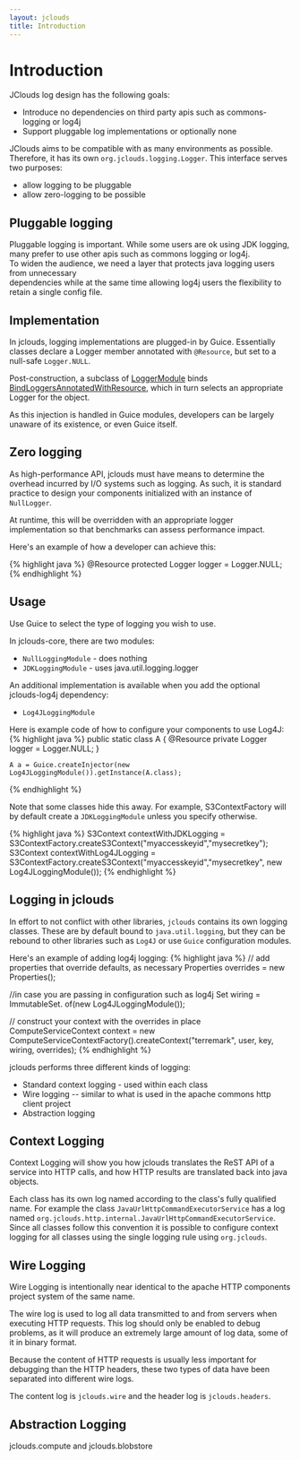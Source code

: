 ```yaml
---
layout: jclouds
title: Introduction
---
```

# Introduction

JClouds log design has the following goals:

  * Introduce no dependencies on third party apis such as commons-logging or log4j
  * Support pluggable log implementations or optionally none


JClouds aims to be compatible with as many environments as possible.  Therefore, it has its own `org.jclouds.logging.Logger`.
 This interface serves two purposes: 

  * allow logging to be pluggable
  * allow zero-logging to be possible

## Pluggable logging

Pluggable logging is important.  While some users are ok using JDK logging, many prefer to use other
 apis such as commons logging or log4j.  
To widen the audience, we need a layer that protects java logging users from unnecessary  
dependencies while at the same time allowing log4j users the flexibility to retain a single config file.  

## Implementation

In jclouds, logging implementations are plugged-in by Guice.  Essentially classes declare a Logger member
annotated with `@Resource`, but set to a null-safe `Logger.NULL`. 

<!-- TODO change link to github -->
Post-construction, a subclass of [LoggerModule](http://jclouds.googlecode.com/svn/trunk/core/src/main/java/org/jclouds/logging/config/LoggingModule.java)
binds [BindLoggersAnnotatedWithResource](http://jclouds.googlecode.com/svn/trunk/core/src/main/java/org/jclouds/logging/config/BindLoggersAnnotatedWithResource.java),
 which in turn selects an appropriate Logger for the object.  

As this injection is handled in Guice modules, developers can be largely unaware of its existence, or even Guice itself.

## Zero logging

As high-performance API, jclouds must have means to determine the overhead incurred by I/O systems 
such as logging.  As such, it is standard practice to design your components initialized with an instance of `NullLogger`. 

At runtime, this will be overridden with an appropriate logger implementation so that benchmarks can assess performance impact.  

Here's an example of how a developer can achieve this:

{% highlight java %}
@Resource
protected Logger logger = Logger.NULL;
{% endhighlight %}

## Usage

Use Guice to select the type of logging you wish to use.  

In jclouds-core, there are two modules:

  * `NullLoggingModule` - does nothing
  * `JDKLoggingModule` - uses java.util.logging.logger

An additional implementation is available when you add the optional jclouds-log4j dependency:

  * `Log4JLoggingModule`

Here is example code of how to configure your components to use Log4J:
{% highlight java %}
    public static class A {
	@Resource
	private Logger logger = Logger.NULL;
    }

    A a = Guice.createInjector(new Log4JLoggingModule()).getInstance(A.class);
{% endhighlight %}

Note that some classes hide this away.  For example, S3ContextFactory will by default create a 
`JDKLoggingModule` unless you specify otherwise.

{% highlight java %}
S3Context contextWithJDKLogging = S3ContextFactory.createS3Context("myaccesskeyid","mysecretkey");
S3Context contextWithLog4JLogging = S3ContextFactory.createS3Context("myaccesskeyid","mysecretkey", 
										new Log4JLoggingModule());
{% endhighlight %}


## Logging in jclouds

In effort to not conflict with other libraries, `jclouds` contains its own logging classes.
These are by default bound to `java.util.logging`, but they can be rebound to other libraries such as `Log4J` or use `Guice` configuration modules.

Here's an example of adding log4j logging:
{% highlight java %}
// add properties that override defaults, as necessary
Properties overrides = new Properties();

//in case you are passing in configuration such as log4j
Set<Module> wiring = ImmutableSet.<Module> of(new Log4JLoggingModule());

// construct your context with the overrides in place
ComputeServiceContext context = new ComputeServiceContextFactory().createContext("terremark", user, key,
                                                              wiring, overrides);
{% endhighlight %}

jclouds performs three different kinds of logging: 

  * Standard context logging - used within each class
  * Wire logging -- similar to what is used in the apache commons http client project
  * Abstraction logging

## Context Logging

Context Logging will show you how jclouds translates the ReST API of a service into HTTP calls, 
and how HTTP results are translated back into java objects.

Each class has its own log named according to the class's fully qualified name. 
For example the class `JavaUrlHttpCommandExecutorService` has a log named `org.jclouds.http.internal.JavaUrlHttpCommandExecutorService`. 
Since all classes follow this convention it is possible to configure context logging for all classes using the single logging rule using `org.jclouds`.

## Wire Logging

Wire Logging is intentionally near identical to the apache HTTP components project system of the same name.

The wire log is used to log all data transmitted to and from servers when executing HTTP requests.
This log should only be enabled to debug problems, as it will produce an extremely large amount of log data, some of it in binary format.

Because the content of HTTP requests is usually less important for debugging than the HTTP headers, 
these two types of data have been separated into different wire logs. 

The content log is `jclouds.wire` and the header log is `jclouds.headers`.

## Abstraction Logging
<!-- TODO Need more info -->
jclouds.compute and jclouds.blobstore
